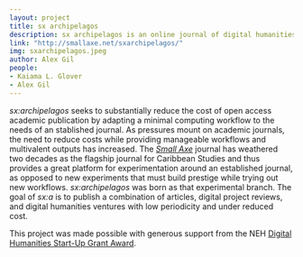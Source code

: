 ```yaml
---
layout: project
title: sx archipelagos
description: sx archipelagos is an online journal of digital humanities and new media related to the Caribbean.
link: "http://smallaxe.net/sxarchipelagos/"
img: sxarchipelagos.jpeg
author: Alex Gil
people:
- Kaiama L. Glover
- Alex Gil
---
```


<em>sx:archipelagos</em> seeks to substantially reduce the cost of open access academic publication by adapting a minimal computing workflow to the needs of an stablished journal. As pressures mount on academic journals, the need to reduce costs while providing manageable workflows and multivalent outputs has increased. The <em><a href="http://smallaxe.net/">Small Axe</a></em> journal has weathered two decades as the flagship journal for Caribbean Studies and thus provides a great platform for experimentation around an established journal, as opposed to new experiments that must build prestige while trying out new workflows. <em>sx:archipelagos</em> was born as that experimental branch. The goal of <em>sx:a</em> is to publish a combination of articles, digital project reviews, and digital humanities ventures with low periodicity and under reduced cost.

This project was made possible with generous support from the NEH <a href="http://www.neh.gov/divisions/odh/grant-news/announcing-17-digital-humanities-start-grant-awards-march-2015">Digital Humanities Start-Up Grant Award</a>.